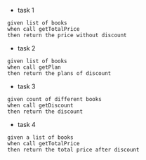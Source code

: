 - task 1
```text
given list of books
when call getTotalPrice
then return the price without discount
```
- task 2
```text
given list of books
when call getPlan
then return the plans of discount
```
- task 3
```text
given count of different books
when call getDiscount
then return the discount
```
- task 4
```text
given a list of books
when call getTotalPrice
then return the total price after discount
```